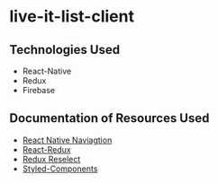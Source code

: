 # live-it-list-client

## Technologies Used

- React-Native
- Redux
- Firebase

## Documentation of Resources Used

- [React Native Naviagtion ](https://reactnavigation.org/docs/getting-started)
- [React-Redux](https://react-redux.js.org/)
- [Redux Reselect](https://github.com/reduxjs/reselect)
- [Styled-Components](https://styled-components.com/)
